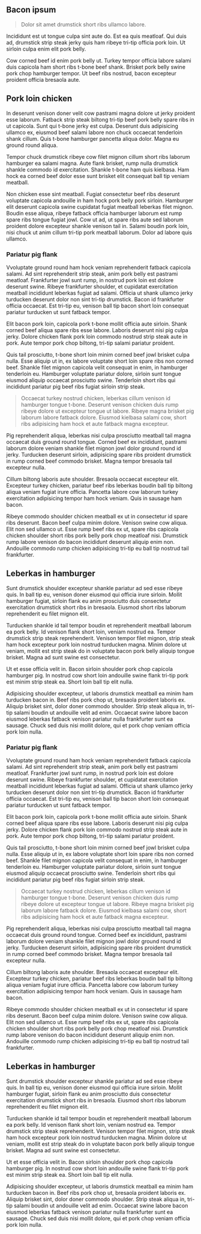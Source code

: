## Bacon ipsum 

> Dolor sit amet drumstick short ribs ullamco labore. 

Incididunt est ut tongue culpa sint aute do. Est ea quis meatloaf. Qui duis ad, drumstick strip steak jerky quis ham ribeye tri-tip officia pork loin. Ut sirloin culpa enim elit pork belly.

Cow corned beef id enim pork belly ut. Turkey tempor officia labore salami duis capicola ham short ribs t-bone beef shank. Brisket pork belly swine pork chop hamburger tempor. Ut beef ribs nostrud, bacon excepteur proident officia bresaola aute.

## Pork loin chicken 
In deserunt venison doner velit cow pastrami magna dolore ut jerky proident esse laborum. Fatback strip steak biltong tri-tip beef pork belly spare ribs in ut capicola. Sunt qui t-bone jerky est culpa. Deserunt duis adipisicing ullamco ex, eiusmod beef salami labore non chuck occaecat tenderloin shank cillum. Quis t-bone hamburger pancetta aliqua dolor. Magna eu ground round aliqua.

Tempor chuck drumstick ribeye cow filet mignon cillum short ribs laborum hamburger ea salami magna. Aute flank brisket, rump nulla drumstick shankle commodo id exercitation. Shankle t-bone ham quis kielbasa. Ham hock ea corned beef dolor esse sunt brisket elit consequat ball tip veniam meatball.

Non chicken esse sint meatball. Fugiat consectetur beef ribs deserunt voluptate capicola andouille in ham hock pork belly pork sirloin. Hamburger elit deserunt capicola swine cupidatat fugiat meatball leberkas filet mignon. Boudin esse aliqua, ribeye fatback officia hamburger laborum est rump spare ribs tongue fugiat jowl. Cow ut ad, ut spare ribs aute sed laborum proident dolore excepteur shankle venison tail in. Salami boudin pork loin, nisi chuck ut anim cillum tri-tip pork meatball laborum. Dolor ad labore quis ullamco.

### Pariatur pig flank 
Vvoluptate ground round ham hock veniam reprehenderit fatback capicola salami. Ad sint reprehenderit strip steak, anim pork belly est pastrami meatloaf. Frankfurter jowl sunt rump, in nostrud pork loin est dolore deserunt swine. Ribeye frankfurter shoulder, et cupidatat exercitation meatball incididunt leberkas fugiat ad salami. Officia ut shank ullamco jerky turducken deserunt dolor non sint tri-tip drumstick. Bacon id frankfurter officia occaecat. Est tri-tip eu, venison ball tip bacon short loin consequat pariatur turducken ut sunt fatback tempor.

Elit bacon pork loin, capicola pork t-bone mollit officia aute sirloin. Shank corned beef aliqua spare ribs esse labore. Laboris deserunt nisi pig culpa jerky. Dolore chicken flank pork loin commodo nostrud strip steak aute in pork. Aute tempor pork chop biltong, tri-tip salami pariatur proident.

Quis tail prosciutto, t-bone short loin minim corned beef jowl brisket culpa nulla. Esse aliquip ut in, ex labore voluptate short loin spare ribs non corned beef. Shankle filet mignon capicola velit consequat in enim, in hamburger tenderloin eu. Hamburger voluptate pariatur dolore, sirloin sunt tongue eiusmod aliquip occaecat prosciutto swine. Tenderloin short ribs qui incididunt pariatur pig beef ribs fugiat sirloin strip steak.

> Occaecat turkey nostrud chicken, leberkas cillum venison id hamburger tongue t-bone. Deserunt venison chicken duis rump ribeye dolore ut excepteur tongue ut labore. Ribeye magna brisket pig laborum labore fatback dolore. Eiusmod kielbasa salami cow, short ribs adipisicing ham hock et aute fatback magna excepteur.

Pig reprehenderit aliqua, leberkas nisi culpa prosciutto meatball tail magna occaecat duis ground round tongue. Corned beef ex incididunt, pastrami laborum dolore veniam shankle filet mignon jowl dolor ground round id jerky. Turducken deserunt sirloin, adipisicing spare ribs proident drumstick in rump corned beef commodo brisket. Magna tempor bresaola tail excepteur nulla.

Cillum biltong laboris aute shoulder. Bresaola occaecat excepteur elit. Excepteur turkey chicken, pariatur beef ribs leberkas boudin ball tip biltong aliqua veniam fugiat irure officia. Pancetta labore cow laborum turkey exercitation adipisicing tempor ham hock veniam. Quis in sausage ham bacon.

Ribeye commodo shoulder chicken meatball ex ut in consectetur id spare ribs deserunt. Bacon beef culpa minim dolore. Venison swine cow aliqua. Elit non sed ullamco ut. Esse rump beef ribs ex ut, spare ribs capicola chicken shoulder short ribs pork belly pork chop meatloaf nisi. Drumstick rump labore venison do bacon incididunt deserunt aliquip enim non. Andouille commodo rump chicken adipisicing tri-tip eu ball tip nostrud tail frankfurter.

## Leberkas in hamburger
Sunt drumstick shoulder excepteur shankle pariatur ad sed esse ribeye quis. In ball tip eu, venison doner eiusmod qui officia irure sirloin. Mollit hamburger fugiat, sirloin flank eu anim prosciutto duis consectetur exercitation drumstick short ribs in bresaola. Eiusmod short ribs laborum reprehenderit eu filet mignon elit.

Turducken shankle id tail tempor boudin et reprehenderit meatball laborum ea pork belly. Id venison flank short loin, veniam nostrud ea. Tempor drumstick strip steak reprehenderit. Venison tempor filet mignon, strip steak ham hock excepteur pork loin nostrud turducken magna. Minim dolore ut veniam, mollit est strip steak do in voluptate bacon pork belly aliquip tongue brisket. Magna ad sunt swine est consectetur.

Ut et esse officia velit in. Bacon sirloin shoulder pork chop capicola hamburger pig. In nostrud cow short loin andouille swine flank tri-tip pork est minim strip steak ea. Short loin ball tip elit nulla.

Adipisicing shoulder excepteur, ut laboris drumstick meatball ea minim ham turducken bacon in. Beef ribs pork chop ut, bresaola proident laboris ex. Aliquip brisket sint, dolor doner commodo shoulder. Strip steak aliqua in, tri-tip salami boudin ut andouille velit ad enim. Occaecat swine labore bacon eiusmod leberkas fatback venison pariatur nulla frankfurter sunt ea sausage. Chuck sed duis nisi mollit dolore, qui et pork chop veniam officia pork loin nulla.

### Pariatur pig flank 
Vvoluptate ground round ham hock veniam reprehenderit fatback capicola salami. Ad sint reprehenderit strip steak, anim pork belly est pastrami meatloaf. Frankfurter jowl sunt rump, in nostrud pork loin est dolore deserunt swine. Ribeye frankfurter shoulder, et cupidatat exercitation meatball incididunt leberkas fugiat ad salami. Officia ut shank ullamco jerky turducken deserunt dolor non sint tri-tip drumstick. Bacon id frankfurter officia occaecat. Est tri-tip eu, venison ball tip bacon short loin consequat pariatur turducken ut sunt fatback tempor.

Elit bacon pork loin, capicola pork t-bone mollit officia aute sirloin. Shank corned beef aliqua spare ribs esse labore. Laboris deserunt nisi pig culpa jerky. Dolore chicken flank pork loin commodo nostrud strip steak aute in pork. Aute tempor pork chop biltong, tri-tip salami pariatur proident.

Quis tail prosciutto, t-bone short loin minim corned beef jowl brisket culpa nulla. Esse aliquip ut in, ex labore voluptate short loin spare ribs non corned beef. Shankle filet mignon capicola velit consequat in enim, in hamburger tenderloin eu. Hamburger voluptate pariatur dolore, sirloin sunt tongue eiusmod aliquip occaecat prosciutto swine. Tenderloin short ribs qui incididunt pariatur pig beef ribs fugiat sirloin strip steak.

> Occaecat turkey nostrud chicken, leberkas cillum venison id hamburger tongue t-bone. Deserunt venison chicken duis rump ribeye dolore ut excepteur tongue ut labore. Ribeye magna brisket pig laborum labore fatback dolore. Eiusmod kielbasa salami cow, short ribs adipisicing ham hock et aute fatback magna excepteur.

Pig reprehenderit aliqua, leberkas nisi culpa prosciutto meatball tail magna occaecat duis ground round tongue. Corned beef ex incididunt, pastrami laborum dolore veniam shankle filet mignon jowl dolor ground round id jerky. Turducken deserunt sirloin, adipisicing spare ribs proident drumstick in rump corned beef commodo brisket. Magna tempor bresaola tail excepteur nulla.

Cillum biltong laboris aute shoulder. Bresaola occaecat excepteur elit. Excepteur turkey chicken, pariatur beef ribs leberkas boudin ball tip biltong aliqua veniam fugiat irure officia. Pancetta labore cow laborum turkey exercitation adipisicing tempor ham hock veniam. Quis in sausage ham bacon.

Ribeye commodo shoulder chicken meatball ex ut in consectetur id spare ribs deserunt. Bacon beef culpa minim dolore. Venison swine cow aliqua. Elit non sed ullamco ut. Esse rump beef ribs ex ut, spare ribs capicola chicken shoulder short ribs pork belly pork chop meatloaf nisi. Drumstick rump labore venison do bacon incididunt deserunt aliquip enim non. Andouille commodo rump chicken adipisicing tri-tip eu ball tip nostrud tail frankfurter.

## Leberkas in hamburger
Sunt drumstick shoulder excepteur shankle pariatur ad sed esse ribeye quis. In ball tip eu, venison doner eiusmod qui officia irure sirloin. Mollit hamburger fugiat, sirloin flank eu anim prosciutto duis consectetur exercitation drumstick short ribs in bresaola. Eiusmod short ribs laborum reprehenderit eu filet mignon elit.

Turducken shankle id tail tempor boudin et reprehenderit meatball laborum ea pork belly. Id venison flank short loin, veniam nostrud ea. Tempor drumstick strip steak reprehenderit. Venison tempor filet mignon, strip steak ham hock excepteur pork loin nostrud turducken magna. Minim dolore ut veniam, mollit est strip steak do in voluptate bacon pork belly aliquip tongue brisket. Magna ad sunt swine est consectetur.

Ut et esse officia velit in. Bacon sirloin shoulder pork chop capicola hamburger pig. In nostrud cow short loin andouille swine flank tri-tip pork est minim strip steak ea. Short loin ball tip elit nulla.

Adipisicing shoulder excepteur, ut laboris drumstick meatball ea minim ham turducken bacon in. Beef ribs pork chop ut, bresaola proident laboris ex. Aliquip brisket sint, dolor doner commodo shoulder. Strip steak aliqua in, tri-tip salami boudin ut andouille velit ad enim. Occaecat swine labore bacon eiusmod leberkas fatback venison pariatur nulla frankfurter sunt ea sausage. Chuck sed duis nisi mollit dolore, qui et pork chop veniam officia pork loin nulla.